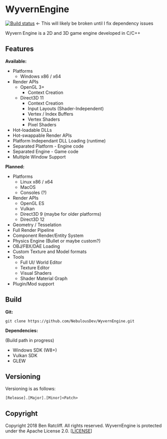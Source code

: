 # WyvernEngine

[![Build status](https://ci.appveyor.com/api/projects/status/4ylftugcf8tkay3e/branch/master?svg=true)](https://ci.appveyor.com/project/NebulousDev/wyvernengine/branch/master)   <- This will likely be broken until I fix dependency issues

Wyvern Engine is a 2D and 3D game engine developed in C/C++

## Features

**Available:**
- Platforms
    - Windows x86 / x64
- Render APIs
    - OpenGL 3+
        - Context Creation
    - Direct3D 11
        - Context Creation
        - Input Layouts (Shader-Independent)
        - Vertex / Index Buffers
        - Vertex Shaders
        - Pixel Shaders
- Hot-loadable DLLs
- Hot-swappable Render APIs
- Platform Independant DLL Loading (runtime)
- Separated Platform - Engine code
- Separated Engine - Game code
- Multiple Window Support

**Planned:**
- Platforms
    - Linux x86 / x64
    - MacOS
    - Consoles (?)
- Render APIs
    - OpenGL ES
    - Vulkan
    - Direct3D 9 (maybe for older platforms)
    - Direct3D 12
- Geometry / Tesselation
- Full Render Pipeline
- Component Render/Entity System
- Physics Engine (Bullet or maybe custom?)
- OBJ/FBX/DAE Loading
- Custom Texture and Model formats
- Tools
    - Full UI/ World Editor
    - Texture Editor
    - Visual Shaders
    - Shader Material Graph
- Plugin/Mod support

## Build

**Git:**

    git clone https://github.com/NebulousDev/WyvernEngine.git

**Dependencies:**

(Build path in progress)

- Windows SDK (W8+)
- Vulkan SDK
- GLEW

## Versioning

Versioning is as follows:

    [Release].[Major].[Minor]<Patch>


## Copyright

Copyright 2018 Ben Ratcliff. All rights reserved.
WyvernEngine is protected under the Apache License 2.0. [[LICENSE](LICENSE)]

